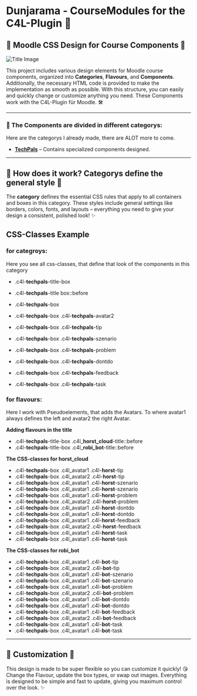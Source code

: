 # Dunjarama - CourseModules for the C4L-Plugin 🎉

## 🎨 Moodle CSS Design for Course Components 🎨

![Title Image](https://assets.codepen.io/7398902/readme.png)

This project includes various design elements for Moodle course components, organized into **Categories**, **Flavours**, and **Components**. Additionally, the necessary HTML code is provided to make the implementation as smooth as possible. With this structure, you can easily and quickly change or customize anything you need. These Components work with the C4L-Plugin für Moodle.  🛠️

---

### 📂 The Components are divided in different categorys:
Here are the categorys I already made, there are ALOT more to come. 

- [**TechPals**](#category-techpals) – Contains specialized components designed.


---

## 🌟 **How does it work? Categorys define the general style** 🌟

The **category** defines the essential CSS rules that apply to all containers and boxes in this category. These styles include general settings like borders, colors, fonts, and layouts – everything you need to give your design a consistent, polished look! ✨

## CSS-Classes Example

### for categroys:
Here you see all css-classes, that define that look of the components in this category

- .c4l-**techpals**-title-box 
- .c4l-**techpals**-title box::before

- .c4l-**techpals**-box
- .c4l-**techpals**-box .c4l-**techpals**-avatar2

- .c4l-**techpals**-box .c4l-**techpals**-tip
- .c4l-**techpals**-box .c4l-**techpals**-szenario
- .c4l-**techpals**-box .c4l-**techpals**-problem
- .c4l-**techpals**-box .c4l-**techpals**-dontdo
- .c4l-**techpals**-box .c4l-**techpals**-feedback
- .c4l-**techpals**-box .c4l-**techpals**-task

### for flavours:
Here I work with Pseudoelements, that adds the Avatars. To where avatar1 always defines the left and avatar2 the right Avatar. 


**Adding flavours in the title**
- .c4l-**techpals**-title-box .c4l_**horst_cloud**-title::before
- .c4l-**techpals**-title-box .c4l_**robi_bot**-title::before


**The CSS-classes for horst_cloud**
- .c4l-**techpals**-box .c4l_avatar1 .c4l-**horst**-tip
- .c4l-**techpals**-box .c4l_avatar2 .c4l-**horst**-tip
- .c4l-**techpals**-box .c4l_avatar1 .c4l-**horst**-szenario
- .c4l-**techpals**-box .c4l_avatar1 .c4l-**horst**-szenario
- .c4l-**techpals**-box .c4l_avatar1 .c4l-**horst**-problem
- .c4l-**techpals**-box .c4l_avatar2 .c4l-**horst**-problem
- .c4l-**techpals**-box .c4l_avatar1 .c4l-**horst**-dontdo
- .c4l-**techpals**-box .c4l_avatar1 .c4l-**horst**-dontdo
- .c4l-**techpals**-box .c4l_avatar1 .c4l-**horst**-feedback
- .c4l-**techpals**-box .c4l_avatar2 .c4l-**horst**-feedback
- .c4l-**techpals**-box .c4l_avatar1 .c4l-**horst**-task
- .c4l-**techpals**-box .c4l_avatar1 .c4l-**horst**-task

**The CSS-classes for robi_bot**
- .c4l-**techpals**-box .c4l_avatar1 .c4l-**bot**-tip
- .c4l-**techpals**-box .c4l_avatar2 .c4l-**bot**-tip
- .c4l-**techpals**-box .c4l_avatar1 .c4l-**bot**-szenario
- .c4l-**techpals**-box .c4l_avatar1 .c4l-**bot**-szenario
- .c4l-**techpals**-box .c4l_avatar1 .c4l-**bot**-problem
- .c4l-**techpals**-box .c4l_avatar2 .c4l-**bot**-problem
- .c4l-**techpals**-box .c4l_avatar1 .c4l-**bot**-dontdo
- .c4l-**techpals**-box .c4l_avatar1 .c4l-**bot**-dontdo
- .c4l-**techpals**-box .c4l_avatar1 .c4l-**bot**-feedback
- .c4l-**techpals**-box .c4l_avatar2 .c4l-**bot**-feedback
- .c4l-**techpals**-box .c4l_avatar1 .c4l-**bot**-task
- .c4l-**techpals**-box .c4l_avatar1 .c4l-**bot**-task

___


## **🎨 Customization 🎨**

This design is made to be super flexible so you can customize it quickly! 😘 Change the Flavour, update the box types, or swap out images. Everything is designed to be simple and fast to update, giving you maximum control over the look. ✨
